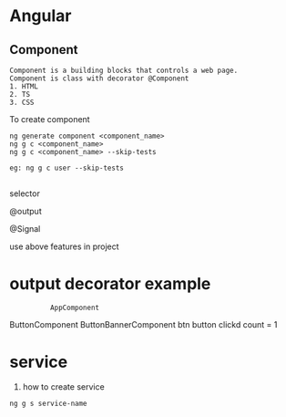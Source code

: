 # Angular

## Component
```
Component is a building blocks that controls a web page.
Component is class with decorator @Component
1. HTML
2. TS
3. CSS
```
To create component 
```
ng generate component <component_name>
ng g c <component_name>
ng g c <component_name> --skip-tests

eg: ng g c user --skip-tests
```


##
selector 
<app-users>

@output

@Signal

use above features in project


# output decorator example
              AppComponent

ButtonComponent             ButtonBannerComponent
btn                         button clickd count = 1



# service
1. how to create service
```
ng g s service-name
```